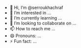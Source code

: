 - 👋 Hi, I’m @serroukhachraf
- 👀 I’m interested in ...
- 🌱 I’m currently learning ...
- 💞️ I’m looking to collaborate on ...
- 📫 How to reach me ...
- 😄 Pronouns: ...
- ⚡ Fun fact: ...

<!---
serroukhachraf/serroukhachraf is a ✨ special ✨ repository because its `README.md` (this file) appears on your GitHub profile.
You can click the Preview link to take a look at your changes.
--->
